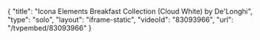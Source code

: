 {
    "title": "Icona Elements Breakfast Collection (Cloud White) by De'Longhi",
    "type": "solo",
    "layout": "iframe-static",
    "videoId": "83093966",
    "url": "\/tvpembed\/83093966"
}